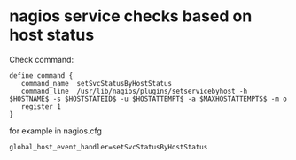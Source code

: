 nagios service checks based on host status
==========================================

Check command: 
```
define command {  
   command_name  setSvcStatusByHostStatus  
   command_line  /usr/lib/nagios/plugins/setservicebyhost -h $HOSTNAME$ -s $HOSTSTATEID$ -u $HOSTATTEMPT$ -a $MAXHOSTATTEMPTS$ -m o  
   register 1  
}  
```

for example in nagios.cfg
```
global_host_event_handler=setSvcStatusByHostStatus
```
